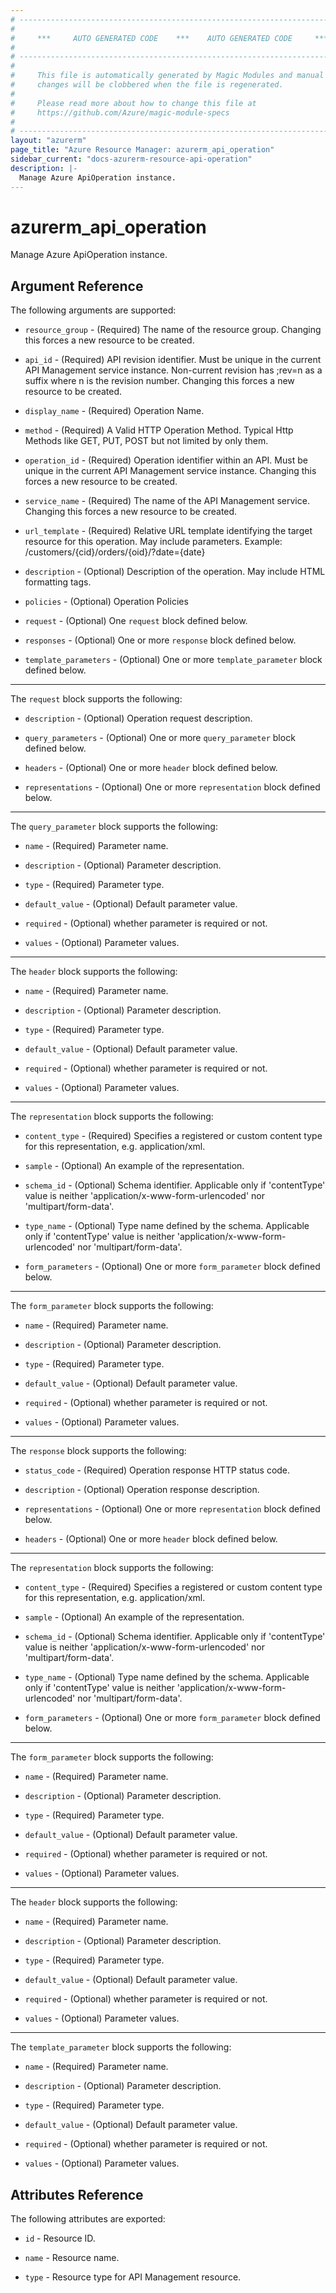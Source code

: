 ```yaml
---
# ----------------------------------------------------------------------------
#
#     ***     AUTO GENERATED CODE    ***    AUTO GENERATED CODE     ***
#
# ----------------------------------------------------------------------------
#
#     This file is automatically generated by Magic Modules and manual
#     changes will be clobbered when the file is regenerated.
#
#     Please read more about how to change this file at
#     https://github.com/Azure/magic-module-specs
#
# ----------------------------------------------------------------------------
layout: "azurerm"
page_title: "Azure Resource Manager: azurerm_api_operation"
sidebar_current: "docs-azurerm-resource-api-operation"
description: |-
  Manage Azure ApiOperation instance.
---
```


# azurerm_api_operation

Manage Azure ApiOperation instance.


## Argument Reference

The following arguments are supported:

* `resource_group` - (Required) The name of the resource group. Changing this forces a new resource to be created.

* `api_id` - (Required) API revision identifier. Must be unique in the current API Management service instance. Non-current revision has ;rev=n as a suffix where n is the revision number. Changing this forces a new resource to be created.

* `display_name` - (Required) Operation Name.

* `method` - (Required) A Valid HTTP Operation Method. Typical Http Methods like GET, PUT, POST but not limited by only them.

* `operation_id` - (Required) Operation identifier within an API. Must be unique in the current API Management service instance. Changing this forces a new resource to be created.

* `service_name` - (Required) The name of the API Management service. Changing this forces a new resource to be created.

* `url_template` - (Required) Relative URL template identifying the target resource for this operation. May include parameters. Example: /customers/{cid}/orders/{oid}/?date={date}

* `description` - (Optional) Description of the operation. May include HTML formatting tags.

* `policies` - (Optional) Operation Policies

* `request` - (Optional) One `request` block defined below.

* `responses` - (Optional) One or more `response` block defined below.

* `template_parameters` - (Optional) One or more `template_parameter` block defined below.

---

The `request` block supports the following:

* `description` - (Optional) Operation request description.

* `query_parameters` - (Optional) One or more `query_parameter` block defined below.

* `headers` - (Optional) One or more `header` block defined below.

* `representations` - (Optional) One or more `representation` block defined below.


---

The `query_parameter` block supports the following:

* `name` - (Required) Parameter name.

* `description` - (Optional) Parameter description.

* `type` - (Required) Parameter type.

* `default_value` - (Optional) Default parameter value.

* `required` - (Optional) whether parameter is required or not.

* `values` - (Optional) Parameter values.

---

The `header` block supports the following:

* `name` - (Required) Parameter name.

* `description` - (Optional) Parameter description.

* `type` - (Required) Parameter type.

* `default_value` - (Optional) Default parameter value.

* `required` - (Optional) whether parameter is required or not.

* `values` - (Optional) Parameter values.

---

The `representation` block supports the following:

* `content_type` - (Required) Specifies a registered or custom content type for this representation, e.g. application/xml.

* `sample` - (Optional) An example of the representation.

* `schema_id` - (Optional) Schema identifier. Applicable only if 'contentType' value is neither 'application/x-www-form-urlencoded' nor 'multipart/form-data'.

* `type_name` - (Optional) Type name defined by the schema. Applicable only if 'contentType' value is neither 'application/x-www-form-urlencoded' nor 'multipart/form-data'.

* `form_parameters` - (Optional) One or more `form_parameter` block defined below.


---

The `form_parameter` block supports the following:

* `name` - (Required) Parameter name.

* `description` - (Optional) Parameter description.

* `type` - (Required) Parameter type.

* `default_value` - (Optional) Default parameter value.

* `required` - (Optional) whether parameter is required or not.

* `values` - (Optional) Parameter values.

---

The `response` block supports the following:

* `status_code` - (Required) Operation response HTTP status code.

* `description` - (Optional) Operation response description.

* `representations` - (Optional) One or more `representation` block defined below.

* `headers` - (Optional) One or more `header` block defined below.


---

The `representation` block supports the following:

* `content_type` - (Required) Specifies a registered or custom content type for this representation, e.g. application/xml.

* `sample` - (Optional) An example of the representation.

* `schema_id` - (Optional) Schema identifier. Applicable only if 'contentType' value is neither 'application/x-www-form-urlencoded' nor 'multipart/form-data'.

* `type_name` - (Optional) Type name defined by the schema. Applicable only if 'contentType' value is neither 'application/x-www-form-urlencoded' nor 'multipart/form-data'.

* `form_parameters` - (Optional) One or more `form_parameter` block defined below.


---

The `form_parameter` block supports the following:

* `name` - (Required) Parameter name.

* `description` - (Optional) Parameter description.

* `type` - (Required) Parameter type.

* `default_value` - (Optional) Default parameter value.

* `required` - (Optional) whether parameter is required or not.

* `values` - (Optional) Parameter values.

---

The `header` block supports the following:

* `name` - (Required) Parameter name.

* `description` - (Optional) Parameter description.

* `type` - (Required) Parameter type.

* `default_value` - (Optional) Default parameter value.

* `required` - (Optional) whether parameter is required or not.

* `values` - (Optional) Parameter values.

---

The `template_parameter` block supports the following:

* `name` - (Required) Parameter name.

* `description` - (Optional) Parameter description.

* `type` - (Required) Parameter type.

* `default_value` - (Optional) Default parameter value.

* `required` - (Optional) whether parameter is required or not.

* `values` - (Optional) Parameter values.

## Attributes Reference

The following attributes are exported:

* `id` - Resource ID.

* `name` - Resource name.

* `type` - Resource type for API Management resource.
